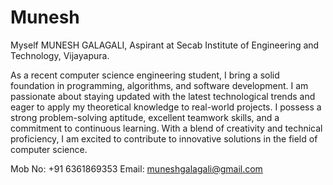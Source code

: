 # Munesh
Myself MUNESH GALAGALI,
Aspirant at Secab Institute of Engineering and Technology, Vijayapura.

As a recent computer science engineering student, I bring a solid foundation in programming, algorithms, and software development. I am passionate about staying updated with the latest technological trends and eager to apply my theoretical knowledge to real-world projects. I possess a strong problem-solving aptitude, excellent teamwork skills, and a commitment to continuous learning. With a blend of creativity and technical proficiency, I am excited to contribute to innovative solutions in the field of computer science.

Mob No: +91 6361869353
Email: muneshgalagali@gmail.com
